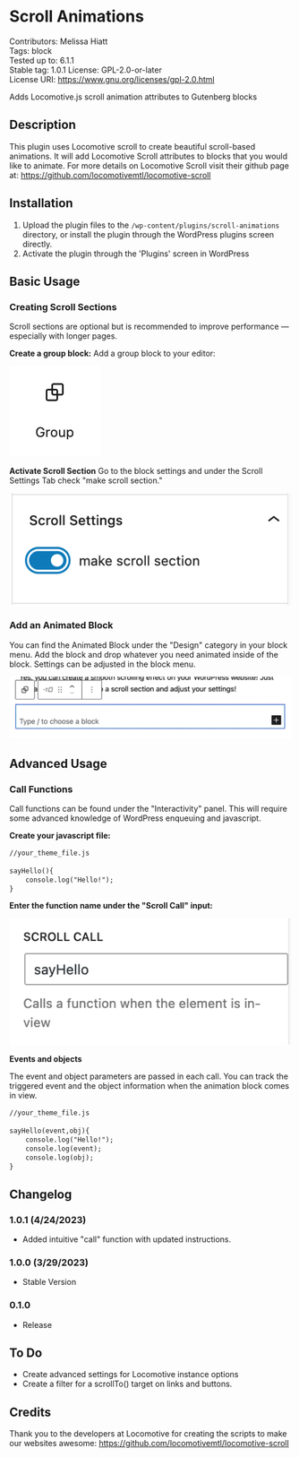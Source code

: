 # Scroll Animations
Contributors:      Melissa Hiatt  
Tags:              block  
Tested up to:      6.1.1  
Stable tag:        1.0.1
License:           GPL-2.0-or-later  
License URI:       https://www.gnu.org/licenses/gpl-2.0.html  

Adds Locomotive.js scroll animation attributes to Gutenberg blocks

## Description
This plugin uses Locomotive scroll to create beautiful scroll-based animations. It will add Locomotive Scroll attributes to blocks that you would like to animate. For more details on Locomotive Scroll visit their github page at: https://github.com/locomotivemtl/locomotive-scroll


## Installation

1. Upload the plugin files to the `/wp-content/plugins/scroll-animations` directory, or install the plugin through the WordPress plugins screen directly.
1. Activate the plugin through the 'Plugins' screen in WordPress


## Basic Usage

### Creating Scroll Sections
Scroll sections are optional but is recommended to improve performance — especially with longer pages.

**Create a group block:**
Add a group block to your editor:


![Group Block Icon](/assets/images/group-block.png)

**Activate Scroll Section**
Go to the block settings and under the Scroll Settings Tab check "make scroll section."


![Scroll Section Toggle](/assets/images/scroll-section-tab.png)

### Add an Animated Block
You can find the Animated Block under the "Design" category in your block menu. Add the block and drop whatever you need animated inside of the block.
Settings can be adjusted in the block menu.


![Animated Block](/assets/images/animated-block.png)

## Advanced Usage

### Call Functions
Call functions can be found under the "Interactivity" panel. This will require some advanced knowledge of WordPress enqueuing and javascript.

**Create your javascript file:**


    //your_theme_file.js

    sayHello(){
        console.log("Hello!");
    }


**Enter the function name under the "Scroll Call" input:**


![Scroll Call](/assets/images/scroll-call.png)


**Events and objects**

The event and object parameters are passed in each call. You can track the triggered event and the object 
information when the animation block comes in view.

    //your_theme_file.js

    sayHello(event,obj){
        console.log("Hello!");
        console.log(event);
        console.log(obj);
    }




## Changelog

### 1.0.1 (4/24/2023)
* Added intuitive "call" function with updated instructions.

### 1.0.0 (3/29/2023)
* Stable Version 

### 0.1.0
* Release

## To Do
* Create advanced settings for Locomotive instance options
* Create a filter for a scrollTo() target on links and buttons.

## Credits
Thank you to the developers at Locomotive for creating the scripts to make our websites awesome:
https://github.com/locomotivemtl/locomotive-scroll
